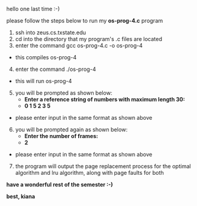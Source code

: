 hello one last time :-) 

please follow the steps below to run my **os-prog-4.c** program

1) ssh into zeus.cs.txstate.edu
2) cd into the directory that my program's .c files are located
3) enter the command gcc os-prog-4.c -o os-prog-4
  - this compiles os-prog-4
4) enter the command ./os-prog-4
  - this will run os-prog-4
  
5) you will be prompted as shown below: 
   - **Enter a reference string of numbers with maximum length 30:**
   - **0 1 5 2 3 5**
    
  - please enter input in the same format as shown above 
  
6) you will be prompted again as shown below: 
   - **Enter the number of frames:**
   - **2**
  - please enter input in the same format as shown above

7) the program will output the page replacement process for the 
   optimal algorithm and lru algorithm, along with page faults 
   for both

**have a wonderful rest of the semester :-)**

**best, 
  kiana**
